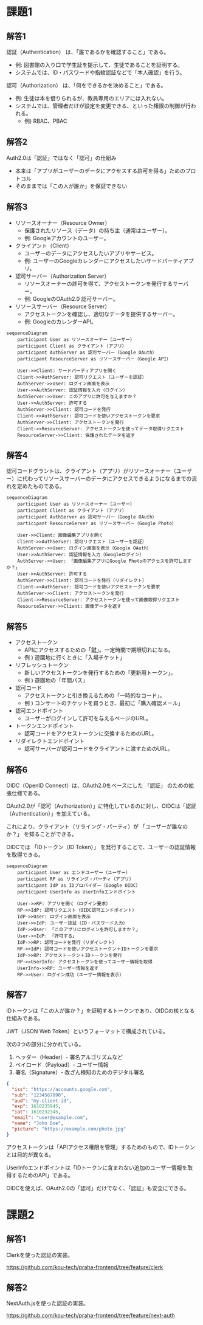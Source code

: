 # 課題1

## 解答1
認証（Authentication） は、「誰であるかを確認すること」である。
- 例: 図書館の入り口で学生証を提示して、生徒であることを証明する。
- システムでは、ID・パスワードや指紋認証などで「本人確認」を行う。

認可（Authorization） は、「何をできるかを決めること」である。
- 例: 生徒は本を借りられるが、教員専用のエリアには入れない。
- システムでは、管理者だけが設定を変更できる、といった権限の制御が行われる。
  - 例) RBAC、PBAC

## 解答2
Auth2.0は「認証」ではなく「認可」の仕組み
- 本来は「アプリがユーザーのデータにアクセスする許可を得る」ためのプロトコル
- そのままでは「この人が誰か」を保証できない

## 解答3
- リソースオーナー（Resource Owner）
  - 保護されたリソース（データ）の持ち主（通常はユーザー）。
  - 例: Googleアカウントのユーザー。
- クライアント（Client）
  - ユーザーのデータにアクセスしたいアプリやサービス。
  - 例: ユーザーのGoogleカレンダーにアクセスしたいサードパーティアプリ。
- 認可サーバー（Authorization Server）
  - リソースオーナーの許可を得て、アクセストークンを発行するサーバー。
  - 例: GoogleのOAuth2.0 認可サーバー。
- リソースサーバー（Resource Server）
  - アクセストークンを確認し、適切なデータを提供するサーバー。
  - 例: GoogleのカレンダーAPI。

```mermaid
sequenceDiagram
    participant User as リソースオーナー（ユーザー）
    participant Client as クライアント（アプリ）
    participant AuthServer as 認可サーバー（Google OAuth）
    participant ResourceServer as リソースサーバー（Google API）

    User->>Client: サードパーティアプリを開く
    Client->>AuthServer: 認可リクエスト（ユーザーを認証）
    AuthServer->>User: ログイン画面を表示
    User->>AuthServer: 認証情報を入力（ログイン）
    AuthServer->>User: このアプリに許可を与えますか？
    User->>AuthServer: 許可する
    AuthServer->>Client: 認可コードを発行
    Client->>AuthServer: 認可コードを使いアクセストークンを要求
    AuthServer->>Client: アクセストークンを発行
    Client->>ResourceServer: アクセストークンを使ってデータ取得リクエスト
    ResourceServer->>Client: 保護されたデータを返す
```

## 解答4
認可コードグラントは、クライアント（アプリ）がリソースオーナー（ユーザー）に代わってリソースサーバーのデータにアクセスできるようになるまでの流れを定めたものである。

```mermaid
sequenceDiagram
    participant User as リソースオーナー（ユーザー）
    participant Client as クライアント（アプリ）
    participant AuthServer as 認可サーバー（Google OAuth）
    participant ResourceServer as リソースサーバー（Google Photo）

    User->>Client: 画像編集アプリを開く
    Client->>AuthServer: 認可リクエスト（ユーザーを認証）
    AuthServer->>User: ログイン画面を表示（Google OAuth）
    User->>AuthServer: 認証情報を入力（Googleログイン）
    AuthServer->>User: 「画像編集アプリにGoogle Photoのアクセスを許可しますか？」
    User->>AuthServer: 許可する
    AuthServer->>Client: 認可コードを発行（リダイレクト）
    Client->>AuthServer: 認可コードを使いアクセストークンを要求
    AuthServer->>Client: アクセストークンを発行
    Client->>ResourceServer: アクセストークンを使って画像取得リクエスト
    ResourceServer->>Client: 画像データを返す
```

## 解答5
- アクセストークン
  - APIにアクセスするための「鍵」。一定時間で期限切れになる。
  - 例 ) 遊園地に行くときに「入場チケット」
- リフレッシュトークン
  - 新しいアクセストークンを発行するための「更新用トークン」。
  - 例 ) 遊園地の「年間パス」
- 認可コード
  - アクセストークンと引き換えるための「一時的なコード」。
  - 例 ) コンサートのチケットを買うとき、最初に「購入確認メール」
- 認可エンドポイント
  - ユーザーがログインして許可を与えるページのURL。
- トークンエンドポイント
  - 認可コードをアクセストークンに交換するためのURL。
- リダイレクトエンドポイント
  - 認可サーバーが認可コードをクライアントに渡すためのURL。

## 解答6
OIDC（OpenID Connect）は、OAuth2.0をベースにした 「認証」 のための拡張仕様である。

OAuth2.0が「認可（Authorization）」に特化しているのに対し、OIDCは「認証（Authentication）」を加えている。

これにより、クライアント（リライング・パーティ）が 「ユーザーが誰なのか？」 を知ることができる。

OIDCでは 「IDトークン（ID Token）」 を発行することで、ユーザーの認証情報を取得できる。

```mermaid
sequenceDiagram
    participant User as エンドユーザー（ユーザー）
    participant RP as リライング・パーティ（アプリ）
    participant IdP as IDプロバイダー（Google OIDC）
    participant UserInfo as UserInfoエンドポイント

    User->>RP: アプリを開く（ログイン要求）
    RP->>IdP: 認可リクエスト（OIDC認可エンドポイント）
    IdP->>User: ログイン画面を表示
    User->>IdP: ユーザー認証（ID・パスワード入力）
    IdP->>User: 「このアプリにログインを許可しますか？」
    User->>IdP: 「許可する」
    IdP->>RP: 認可コードを発行（リダイレクト）
    RP->>IdP: 認可コードを使いアクセストークン＋IDトークンを要求
    IdP->>RP: アクセストークン＋IDトークンを発行
    RP->>UserInfo: アクセストークンを使ってユーザー情報を取得
    UserInfo->>RP: ユーザー情報を返す
    RP->>User: ログイン成功（ユーザー情報を表示）
```

## 解答7
IDトークンは「この人が誰か？」を証明するトークンであり、OIDCの核となる仕組みである。

JWT（JSON Web Token）というフォーマットで構成されている。

次の3つの部分に分かれている。

1. ヘッダー（Header）- 署名アルゴリズムなど
2. ペイロード（Payload）- ユーザー情報
3. 署名（Signature）- 改ざん検知のためのデジタル署名

```json
{
  "iss": "https://accounts.google.com",
  "sub": "1234567890",
  "aud": "my-client-id",
  "exp": 1610235945,
  "iat": 1610232345,
  "email": "user@example.com",
  "name": "John Doe",
  "picture": "https://example.com/photo.jpg"
}
```

アクセストークンは「APIアクセス権限を管理」するためのもので、IDトークンとは目的が異なる。

UserInfoエンドポイントは「IDトークンに含まれない追加のユーザー情報を取得するためのAPI」である。

OIDCを使えば、OAuth2.0の「認可」だけでなく、「認証」も安全にできる。

# 課題2

## 解答1
Clerkを使った認証の実装。

https://github.com/kou-tech/praha-frontend/tree/feature/clerk

## 解答2
NextAuth.jsを使った認証の実装。

https://github.com/kou-tech/praha-frontend/tree/feature/next-auth
